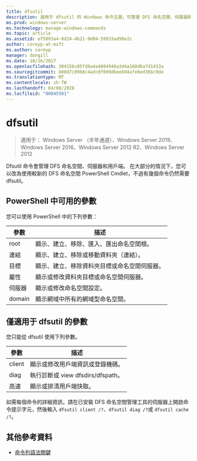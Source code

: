 ```yaml
---
title: dfsutil
description: 適用于 dfsutil 的 Windows 命令主題，可管理 DFS 命名空間、伺服器和用戶端。 dfsutil 命令會使用原始的分散式檔案系統術語，並提供更新的 DFS 命名空間術語，做為大部分命令的說明。
ms.prod: windows-server
ms.technology: manage-windows-commands
ms.topic: article
ms.assetid: ef5093a4-0d24-4b21-9d04-59933ad98e2c
author: coreyp-at-msft
ms.author: coreyp
manager: dongill
ms.date: 10/16/2017
ms.openlocfilehash: 30415bc85fd8a4a4804946a3d4a168d6a7d1433a
ms.sourcegitcommit: b00d7c8968c4adc8f699dbee694afe6ed36bc9de
ms.translationtype: MT
ms.contentlocale: zh-TW
ms.lasthandoff: 04/08/2020
ms.locfileid: "80845581"
---
```

# <a name="dfsutil"></a>dfsutil

>適用于： Windows Server （半年通道）、Windows Server 2019、Windows Server 2016、Windows Server 2012 R2、Windows Server 2012

Dfsutil 命令會管理 DFS 命名空間、伺服器和用戶端。 在大部分的情況下，您可以改為使用較新的 DFS 命名空間 PowerShell Cmdlet，不過有幾個命令仍然需要 dfsutil。

## <a name="parameters-available-in-powershell"></a>PowerShell 中可用的參數

您可以使用 PowerShell 中的下列參數：

| 參數 | 描述 |
| --------- | ----------- |
| root | 顯示、建立、移除、匯入、匯出命名空間根。 |
| 連結 | 顯示、建立、移除或移動資料夾（連結）。 |
| 目標 | 顯示、建立、移除資料夾目標或命名空間伺服器。 |
| 屬性 | 顯示或修改資料夾目標或命名空間伺服器。 |
| 伺服器 | 顯示或修改命名空間設定。 |
| domain | 顯示網域中所有的網域型命名空間。 |

## <a name="parameters-only-available-in-dfsutil"></a>僅適用于 dfsutil 的參數

您只能從 dfsutil 使用下列參數。

| 參數 | 描述 |
| --------- | ----------- |
| client | 顯示或修改用戶端資訊或登錄機碼。 |
| diag | 執行診斷或 view dfsdirs/dfspath。 |
| 高速 | 顯示或排清用戶端快取。 |

如需每個命令的詳細資訊，請在已安裝 DFS 命名空間管理工具的伺服器上開啟命令提示字元，然後輸入 `dfsutil client /?`、`dfsutil diag /?`或 `dfsutil cache /?`。

## <a name="additional-references"></a>其他參考資料

- [命令列語法關鍵](command-line-syntax-key.md)